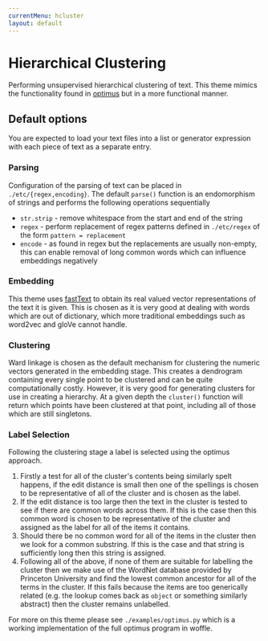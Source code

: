 ```yaml
---
currentMenu: hcluster
layout: default
---
```


# Hierarchical Clustering

Performing unsupervised hierarchical clustering of text. This theme mimics the
functionality found in [optimus](https://github.com/datasciencecampus/optimus)
but in a more functional manner.

## Default options

You are expected to load your text files into a list or generator expression
with each piece of text as a separate entry.


### Parsing

Configuration of the parsing of text can be placed in `./etc/{regex,encoding}`.
The default `parse()` function is an endomorphism of strings and performs the
following operations sequentially

* `str.strip` - remove whitespace from the start and end of the string
* `regex` - perform replacement of regex patterns defined in `./etc/regex` of
  the form `pattern = replacement`
* `encode` - as found in regex but the replacements are usually non-empty, this
  can enable removal of long common words which can influence embeddings negatively


### Embedding

This theme uses [fastText](https://github.com/facebookresearch/fasttext) to
obtain its real valued vector representations of the text it is given. This is
chosen as it is very good at dealing with words which are out of dictionary,
which more traditional embeddings such as word2vec and gloVe cannot handle. 


### Clustering

Ward linkage is chosen as the default mechanism for clustering the numeric
vectors generated in the embedding stage. This creates a dendrogram containing
every single point to be clustered and can be quite computationally costly.
However, it is very good for generating clusters for use in creating a
hierarchy. At a given depth the `cluster()` function will return which points
have been clustered at that point, including all of those which are still
singletons. 


### Label Selection

Following the clustering stage a label is selected using the optimus approach.

1. Firstly a test for all of the cluster's contents being similarly spelt
   happens, if the edit distance is small then one of the spellings is chosen to
   be representative of all of the cluster and is chosen as the label. 
2. If the edit distance is too large then the text in the cluster is tested to
   see if there are common words across them. If this is the case then this
   common word is chosen to be representative of the cluster and assigned as the
   label for all of the items it contains. 
3. Should there be no common word for all of the items in the cluster then we
   look for a common substring. If this is the case and that string is
   sufficiently long then this string is assigned.
4. Following all of the above, if none of them are suitable for labelling the
   cluster then we make use of the WordNet database provided by Princeton
   University and find the lowest common ancestor for all of the terms in the
   cluster. If this fails because the items are too generically related (e.g.
   the lookup comes back as `object` or something similarly abstract) then the
   cluster remains unlabelled.

For more on this theme please see `./examples/optimus.py` which is a working
implementation of the full optimus program in woffle.
